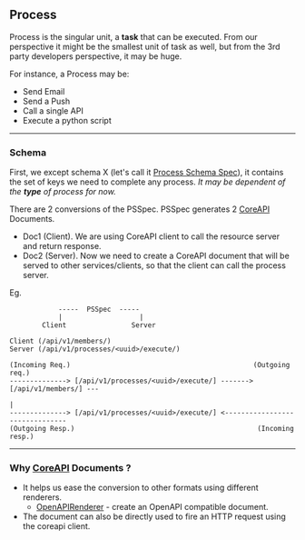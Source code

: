 Process
-------

Process is the singular unit, a __task__ that can be executed.
From our perspective it might be the smallest unit of task as well,
but from the 3rd party developers perspective, it may be huge.

For instance, a Process may be:

 - Send Email
 - Send a Push
 - Call a single API
 - Execute a python script


---

### Schema

First, we except schema X (let's call it [Process Schema Spec]),
it contains the set of keys we need to complete any process.
_It may be dependent of the __type__ of process for now._

There are 2 conversions of the PSSpec. PSSpec generates 2 [CoreAPI] Documents.

 - Doc1 (Client). We are using CoreAPI client to call the resource server and return response.
 - Doc2 (Server). Now we need to create a CoreAPI document that will be served to other services/clients,
    so that the client can call the process server.

Eg.

```
            -----  PSSpec  -----
            |                   |
        Client                Server

Client (/api/v1/members/)
Server (/api/v1/processes/<uuid>/execute/)

(Incoming Req.)                                             (Outgoing req.)
--------------> [/api/v1/processes/<uuid>/execute/] -------> [/api/v1/members/] ---
                                                                                    |
--------------> [/api/v1/processes/<uuid>/execute/] <-------------------------------
(Outgoing Resp.)                                             (Incoming resp.)
```

---

### Why [CoreAPI] Documents ?

 - It helps us ease the conversion to other formats using different renderers.
     - [OpenAPIRenderer] - create an OpenAPI compatible document.
 - The document can also be directly used to fire an HTTP request using the coreapi client.



[OpenAPIRenderer]: https://github.com/marcgibbons/django-rest-swagger/blob/e0f5439e4fed8cc84dbae2bbab71af4a0004e1c0/rest_framework_swagger/renderers.py#L25
[CoreAPI]: http://www.coreapi.org/
[Process Schema Spec]: psspec.md
